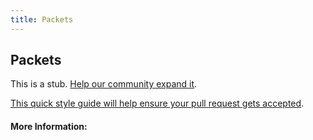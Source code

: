 ```yaml
---
title: Packets
---
```


## Packets

This is a stub. [Help our community expand it](https://github.com/freecodecamp/guides/tree/master/src/pages/articles/networks/packets/index.md).

[This quick style guide will help ensure your pull request gets accepted](https://github.com/freeCodeCamp/guides/blob/master/README.md).

<!-- The article goes here, in GitHub-flavored Markdown. Feel free to add YouTube videos, images, and CodePen/JSBin embeds  -->

#### More Information:
<!-- Please add any articles you think might be helpful to read before writing the article -->


